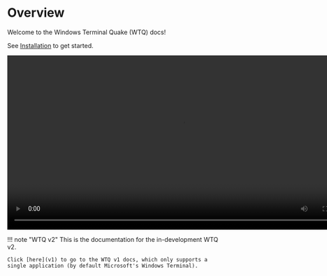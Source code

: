 # Overview

Welcome to the Windows Terminal Quake (WTQ) docs!

See [Installation](v2/installation) to get started.

<video width="800" controls loop autoplay>
  <source src="assets/video/wtq-v2.mp4" />
</video>

!!! note "WTQ v2"
    This is the documentation for the in-development WTQ v2.

    Click [here](v1) to go to the WTQ v1 docs, which only supports a single application (by default Microsoft's Windows Terminal).

